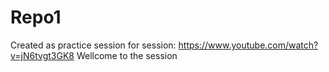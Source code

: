 # Repo1
Created as practice session for session: https://www.youtube.com/watch?v=jN6tvgt3GK8
Wellcome to the session
